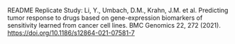 README
Replicate Study:
Li, Y., Umbach, D.M., Krahn, J.M. et al. Predicting tumor response to drugs based on gene-expression biomarkers of sensitivity learned from cancer cell lines. BMC Genomics 22, 272 (2021). https://doi.org/10.1186/s12864-021-07581-7
